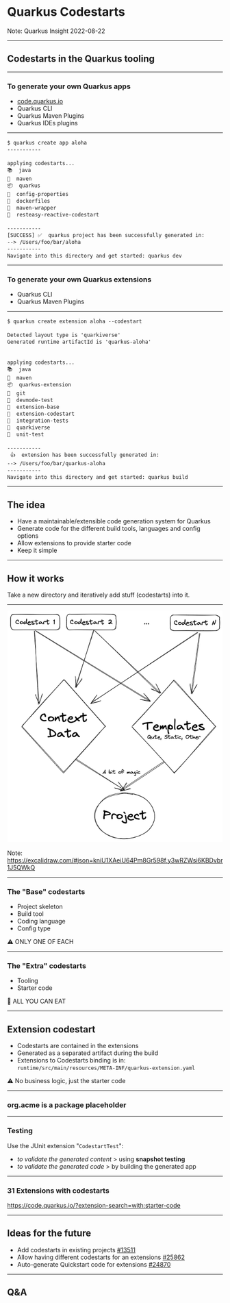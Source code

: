 # Quarkus Codestarts

Note:
Quarkus Insight 2022-08-22

---

## Codestarts in the Quarkus tooling

---

### To generate your own Quarkus apps 

-  &shy;<!-- .element: class="fragment" -->[code.quarkus.io](https://code.quarkus.io)
- Quarkus CLI<!-- .element: class="fragment" -->
- Quarkus Maven Plugins<!-- .element: class="fragment" -->
- Quarkus IDEs plugins<!-- .element: class="fragment" -->

---

```console
$ quarkus create app aloha
-----------

applying codestarts...
📚  java
🔨  maven
📦  quarkus
📝  config-properties
🔧  dockerfiles
🔧  maven-wrapper
🚀  resteasy-reactive-codestart

-----------
[SUCCESS] ✅  quarkus project has been successfully generated in:
--> /Users/foo/bar/aloha
-----------
Navigate into this directory and get started: quarkus dev
```

---


###  To generate your own Quarkus extensions

- Quarkus CLI
- Quarkus Maven Plugins

---

```console
$ quarkus create extension aloha --codestart

Detected layout type is 'quarkiverse'
Generated runtime artifactId is 'quarkus-aloha'


applying codestarts...
📚  java
🔨  maven
📦  quarkus-extension
🔧  git
🚀  devmode-test
🚀  extension-base
🚀  extension-codestart
🚀  integration-tests
🚀  quarkiverse
🚀  unit-test

-----------
 👍  extension has been successfully generated in:
--> /Users/foo/bar/quarkus-aloha
-----------
Navigate into this directory and get started: quarkus build
```

---

## The idea

- Have a maintainable/extensible code generation system for Quarkus <!-- .element: class="fragment" -->
- Generate code for the different build tools, languages and config options <!-- .element: class="fragment" -->
- Allow extensions to provide starter code <!-- .element: class="fragment" -->
- Keep it simple <!-- .element: class="fragment" -->

---

## How it works

Take a new directory and iteratively add stuff (codestarts) into it. 

---

![How it works](assets/how-codestarts-works.png)

Note: https://excalidraw.com/#json=kniU1XAeiU64Pm8Gr598f,y3wRZWsi6KBDvbr1J5QWkQ

---

### The "Base" codestarts

- Project skeleton  <!-- .element: class="fragment" -->
- Build tool  <!-- .element: class="fragment" -->
- Coding language  <!-- .element: class="fragment" -->
- Config type  <!-- .element: class="fragment" -->

⚠️ ONLY ONE OF EACH<!-- .element: class="fragment" -->

---

### The "Extra" codestarts

- Tooling <!-- .element: class="fragment" -->
- Starter code  <!-- .element: class="fragment" -->

🍕 ALL YOU CAN EAT <!-- .element: class="fragment" -->

---


## Extension codestart

- Codestarts are contained in the extensions <!-- .element: class="fragment" -->
- Generated as a separated artifact during the build <!-- .element: class="fragment" -->
-  &shy;<!-- .element: class="fragment" -->Extensions to Codestarts binding is in:
`runtime/src/main/resources/META-INF/quarkus-extension.yaml` 

⚠️ No business logic, just the starter code <!-- .element: class="fragment" -->


---

### org.acme is a package placeholder

---
### Testing

Use the JUnit extension "`CodestartTest`":
- &shy;<!-- .element: class="fragment" -->*to validate the generated content* > using **snapshot testing**
- &shy;<!-- .element: class="fragment" -->*to validate the generated code* > by building the generated app


---

### 31 Extensions with codestarts

https://code.quarkus.io/?extension-search=with:starter-code

---

## Ideas for the future

- Add codestarts in existing projects [#13511](https://github.com/quarkusio/quarkus/issues/13511)
- Allow having different codestarts for an extensions [#25862](https://github.com/quarkusio/quarkus/issues/25862)
- Auto-generate Quickstart code for extensions [#24870](https://github.com/quarkusio/quarkus/issues/24870)

---

## Q&A







